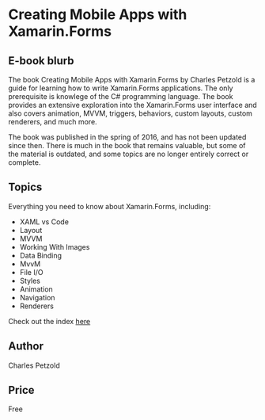 # Creating Mobile Apps with Xamarin.Forms

## E-book blurb

The book Creating Mobile Apps with Xamarin.Forms by Charles Petzold is a guide for learning how to write Xamarin.Forms applications. The only prerequisite is knowlege of the C# programming language. The book provides an extensive exploration into the Xamarin.Forms user interface and also covers animation, MVVM, triggers, behaviors, custom layouts, custom renderers, and much more.

The book was published in the spring of 2016, and has not been updated since then. There is much in the book that remains valuable, but some of the material is outdated, and some topics are no longer entirely correct or complete.

## Topics

Everything you need to know about Xamarin.Forms, including:
- XAML vs Code
- Layout
- MVVM
- Working With Images
- Data Binding
- MvvM
- File I/O
- Styles
- Animation
- Navigation
- Renderers

Check out the index [here](https://docs.microsoft.com/en-us/xamarin/xamarin-forms/creating-mobile-apps-xamarin-forms/#download-chapters-and-summaries)

## Author

Charles Petzold

## Price

Free